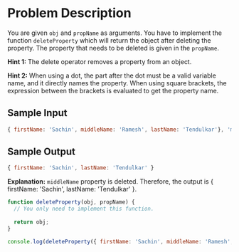 # Problem Description

You are given `obj` and `propName` as arguments. You have to implement the function `deleteProperty` which will return the object after deleting the property. The property that needs to be deleted is given in the `propName`.

**Hint 1:** The delete operator removes a property from an object.

**Hint 2:** When using a dot, the part after the dot must be a valid variable name, and it directly names the property. When using square brackets, the expression between the brackets is evaluated to get the property name.

## Sample Input

```javascript
{ firstName: 'Sachin', middleName: 'Ramesh', lastName: 'Tendulkar'}, 'middleName'
```

## Sample Output

```javascript
{ firstName: 'Sachin', lastName: 'Tendulkar' }
```

**Explanation:**
`middleName` property is deleted. Therefore, the output is { firstName: 'Sachin', lastName: 'Tendulkar' }.

```javascript
function deleteProperty(obj, propName) {
  // You only need to implement this function.
  
  return obj;
}

console.log(deleteProperty({ firstName: 'Sachin', middleName: 'Ramesh', lastName: 'Tendulkar'}, 'middleName'));




